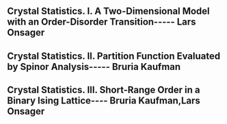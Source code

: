 ## Crystal Statistics. I. A Two-Dimensional Model with an Order-Disorder Transition----- Lars Onsager
## Crystal Statistics. II. Partition Function Evaluated by Spinor Analysis----- Bruria Kaufman
## Crystal Statistics. III. Short-Range Order in a Binary Ising Lattice----  Bruria Kaufman,Lars Onsager
